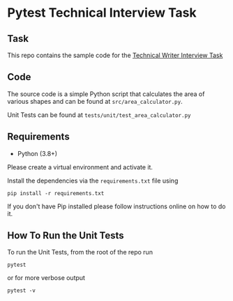 # Pytest Technical Interview Task

## Task

This repo contains the sample code for the [Technical Writer Interview Task](https://docs.google.com/document/d10WtbnP1wnC_iWrqeu4Mitn5u9zljhmwhB7OH_ir4esw/edit?usp=sharing)

## Code
The source code is a simple Python script that calculates the area of various shapes and can be found at `src/area_calculator.py`. 

Unit Tests can be found at `tests/unit/test_area_calculator.py`

## Requirements
* Python (3.8+)

Please create a virtual environment and activate it.

Install the dependencies via the `requirements.txt` file using 
```commandline
pip install -r requirements.txt
```
If you don't have Pip installed please follow instructions online on how to do it.

## How To Run the Unit Tests
To run the Unit Tests, from the root of the repo run
```commandline
pytest
```
or for more verbose output
```
pytest -v
```